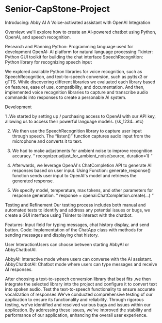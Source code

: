 # Senior-CapStone-Project
Introducing: Abby AI
A Voice-activated assistant with OpenAI Integration

Overview: we'll explore how to create an AI-powered chatbot using Python, OpenAI, and speech recognition.

Research and Planning
Python: Programming language used for development
OpenAI: AI platform for natural language processing
Tkinter: Python GUI toolkit for building the chat interface
SpeechRecognition: Python library for recognizing speech input

We explored available Python libraries for voice recognition, such as SpeechRecognition, and text-to-speech conversion, such as pyttsx3 or gTTS. While discovering different libraries we evaluated each library based on features, ease of use, compatibility, and documentation. And then, implemented voice recognition libraries to capture and transcribe audio commands into responses to create a personable AI system.

Development

1 .We started by setting up / purchasing access to  OpenAI with our API key, allowing us to access their powerful language models. (sk_1234…etc)

2. We then use the SpeechRecognition library to capture user input through speech.
The “listen()” function captures audio input from the microphone and converts it to text.

3. We had to make adjustments for ambient noise to improve recognition accuracy.
“ recognizer.adjust_for_ambient_noise(source, duration=1) ”

4. Afterwards, we leverage OpenAI's ChatCompletion API to generate AI responses based on user input.
Using Function: generate_response() function sends user input to OpenAI's model and retrieves the generated response.

5. We specify model, temperature, max tokens, and other parameters for response generation.
“ response = openai.ChatCompletion.create(…) “

Testing and Refinement
 Our testing process includes both manual and automated tests to identify and address any potential issues or bugs, we create a GUI interface using Tkinter to interact with the chatbot.

Features: Input field for typing messages, chat history display, and send button.
Code: Implementation of the ChatApp class with methods for sending messages and displaying chat history.

User InteractionUsers can choose between starting AbbyAI or AbbyChatbotAI.

AbbyAI: Interactive mode where users can converse with the AI assistant.
AbbyChatbotAI: Chatbot mode where users can type messages and receive AI responses.

After choosing a text-to-speech conversion library that best fits ,we then
integrate the selected library into the project and configure it to convert text into spoken audio.
Test the text-to-speech functionality to ensure accurate vocalization of responses.We've conducted comprehensive testing of our application to ensure its functionality and reliability.
Through rigorous testing, we've identified and resolved various bugs and issues within our application.
By addressing these issues, we've improved the stability and performance of our application, enhancing the overall user experience.

